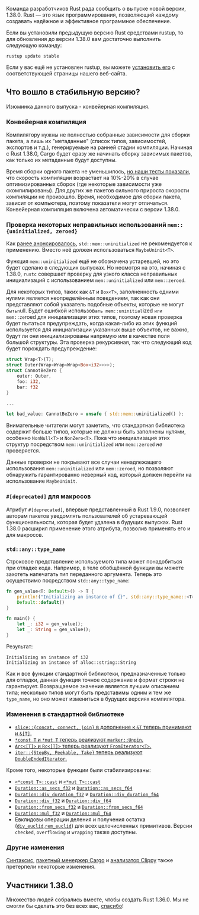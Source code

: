 Команда разработчиков Rust рада сообщить о выпуске новой версии, 1.38.0. Rust — это язык программирования, позволяющий каждому создавать надёжное и эффективное программное обеспечение.

Если вы установили предыдущую версию Rust средствами rustup, то для обновления до версии 1.38.0 вам достаточно выполнить следующую команду:

```console
rustup update stable
```

Если у вас ещё не установлен rustup, вы можете [установить его](https://www.rust-lang.org/install.html) с соответствующей страницы нашего веб-сайта.

## Что вошло в стабильную версию?

Изюминка данного выпуска - конвейерная компиляция.

### Конвейерная компиляция

Компилятору нужны не полностью собранные зависимости для сборки пакета, а лишь их "метаданные" (список типов, зависимостей, экспортов и т.д.), генерируемые на ранней стадии компиляции. Начиная с Rust 1.38.0, Cargo будет сразу же начинать сборку зависимых пакетов, как только их метаданные будут доступны.

Время сборки одного пакета не уменьшилось, [но наши тесты показали](https://internals.rust-lang.org/t/evaluating-pipelined-rustc-compilation/10199), что скорость компиляции возрастает на 10%-20% в случае оптимизированных сборок (где некоторые зависимости уже скомпилированы). Для других же пакетов сильного прироста скорости компиляции не произошло. Время, необходимое для сборки пакета, зависит от компьютера, поэтому показатели могут отличаться. Конвейерная компиляция включена автоматически с версии 1.38.0.

### Проверка некоторых неправильных использований `mem::{uninitialized, zeroed}`

Как [ранее анонсировалось](https://blog.rust-lang.org/2019/07/04/Rust-1.36.0.html#maybeuninitt%3E-instead-of-mem::uninitialized), `std::mem::uninitialized` не рекомендуется к применению. Вместо неё должен использоваться `MaybeUninit<T>`.

Функция `mem::uninitialized` ещё не обозначена устаревшей, но это будет сделано в следующих выпусках. Но несмотря на это, начиная с 1.38.0, `rustc` совершает проверку для узкого класса неправильных инициализаций с использованием `mem::uninitialized` или `mem::zeroed`.

Для некоторых типов, таких как `&T` и `Box<T>`, 
заполненность одними нулями является неопределённым 
поведением, так как они представляют собой указатель подобные 
объекты, которые не могут б`ытьn`ull. Будет ошибкой 
использов`ать mem::uninitial`ized `или mem::ze`roed для инициализации этих типов, 
поэтому новая проверка будет пытаться предупреждать, когда 
какая-либо из этих функций используется для инициализации 
указанных выше объектов, не важно, будут ли они 
инициализированы напрямую или в качестве поля большой 
структуры. Эта проверка рекурсивная, так что следующий код 
будет порождать предупреждение:

```rust
struct Wrap<T>(T);
struct Outer(Wrap<Wrap<Wrap<Box<i32>>>>);
struct CannotBeZero {
    outer: Outer,
    foo: i32,
    bar: f32
}

...

let bad_value: CannotBeZero = unsafe { std::mem::uninitialized() };
```

Внимательные читатели могут заметить, что стандартная библиотека содержит больше типов, которые не должны быть заполнены нулями, особенно `NonNull<T>` и `NonZero<T>`. Пока что инициализация этих структур посредством `mem::uninitialized` или `mem::zeroed` *не* проверяется.

Данные проверки не покрывают все случаи ненадлежащего 
использования `mem::uninitialized` или `mem::zeroed`, но позволяют обнаружить гарантированно неверный код, который должен перейти на использование `MaybeUninit`.

### `#[deprecated]` для макросов

Атрибут `#[deprecated]`, впервые представленный в 
Rust 1.9.0, позволяет авторам пакетов уведомлять пользователей об 
устаревающей функциональности, которая будет удалена в 
будущих выпусках. Rust 1.38.0 расширил применение этого 
атрибута, позволив применять его и для макросов.

### `std::any::type_name`

Строковое представление используемого типа может понадобиться при отладке кода. Например, в теле обобщённой функции вы можете захотеть напечатать тип переданного аргумента. Теперь это осуществимо посредством `std::any::type_name`:

```rust
fn gen_value<T: Default>() -> T {
    println!("Initializing an instance of {}", std::any::type_name::<T>());
    Default::default()
}

fn main() {
    let _: i32 = gen_value();
    let _: String = gen_value();
}
```

Результат:

```text
Initializing an instance of i32
Initializing an instance of alloc::string::String
```

Как и все функции стандартной библиотеки, предназначенные только для отладки, данная функция точное содержание и формат строки не гарантирует. Возвращаемое значение является лучшим описанием типа; несколько типов могут быть представимы одним и тем же `type_name`, но оно может измениться в будущих версиях компилятора.

### Изменения в стандартной библиотеке

- [`slice::{concat, connect, join}` в дополнение к `&T` теперь принимают и `&[T]`.](https://github.com/rust-lang/rust/pull/62528/)
- [`*const T` и `*mut T` теперь реализуют `marker::Unpin`.](https://github.com/rust-lang/rust/pull/62583/)
- [`Arc<[T]>` и `Rc<[T]>` теперь реализуют `FromIterator<T>`.](https://github.com/rust-lang/rust/pull/61953/)
- [`iter::{StepBy, Peekable, Take}` теперь реализуют `DoubleEndedIterator`.](https://github.com/rust-lang/rust/pull/61457/)

Кроме того, некоторые функции были стабилизированы:

- [`<*const T>::cast`](https://doc.rust-lang.org/std/primitive.pointer.html#method.cast) и [`<*mut T>::cast`](https://doc.rust-lang.org/std/primitive.pointer.html#method.cast-1)
- [`Duration::as_secs_f32`](https://doc.rust-lang.org/std/time/struct.Duration.html#method.as_secs_f32) и [`Duration::as_secs_f64`](https://doc.rust-lang.org/std/time/struct.Duration.html#method.as_secs_f64)
- [`Duration::div_duration_f32`](https://doc.rust-lang.org/std/time/struct.Duration.html#method.div_duration_f32) и [`Duration::div_duration_f64`](https://doc.rust-lang.org/std/time/struct.Duration.html#method.div_duration_f64)
- [`Duration::div_f32`](https://doc.rust-lang.org/std/time/struct.Duration.html#method.div_f32) и [`Duration::div_f64`](https://doc.rust-lang.org/std/time/struct.Duration.html#method.div_f64)
- [`Duration::from_secs_f32`](https://doc.rust-lang.org/std/time/struct.Duration.html#method.from_secs_f32) и [`Duration::from_secs_f64`](https://doc.rust-lang.org/std/time/struct.Duration.html#method.from_secs_f64)
- [`Duration::mul_f32`](https://doc.rust-lang.org/std/time/struct.Duration.html#method.mul_f32) и [`Duration::mul_f64`](https://doc.rust-lang.org/std/time/struct.Duration.html#method.mul_f64)
- Евклидовы операции деления и получения остатка ([`div_euclid`](https://doc.rust-lang.org/std/primitive.i32.html#method.div_euclid),[`rem_euclid`](https://doc.rust-lang.org/std/primitive.i32.html#method.rem_euclid)) для всех целочисленных примитивов. Версии `checked`, `overflowing` и `wrapping` также доступны.

### Другие изменения

[Синтаксис](https://github.com/rust-lang/rust/blob/master/RELEASES.md#version-1380-2019-09-26), [пакетный менеджер Cargo](https://github.com/rust-lang/cargo/blob/master/CHANGELOG.md#cargo-138-2019-09-26) и [анализатор Clippy](https://github.com/rust-lang/rust-clippy/blob/master/CHANGELOG.md#rust-138) также претерпели некоторые изменения.

## Участники 1.38.0

Множество людей собрались вместе, чтобы создать Rust 1.36.0. Мы не смогли бы сделать это без всех вас, [спасибо](https://thanks.rust-lang.org/rust/1.38.0/)!
